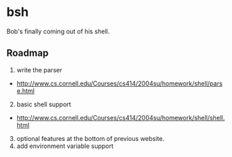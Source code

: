 # bsh
Bob's finally coming out of his shell.

## Roadmap
1. write the parser
  - http://www.cs.cornell.edu/Courses/cs414/2004su/homework/shell/parse.html
2. basic shell support
  - http://www.cs.cornell.edu/Courses/cs414/2004su/homework/shell/shell.html
3. optional features at the bottom of previous website.
4. add environment variable support
